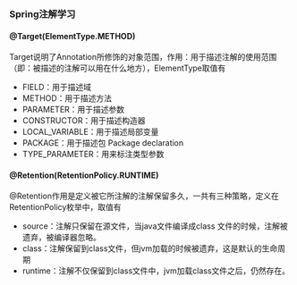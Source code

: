 ### Spring注解学习

#### @Target(ElementType.METHOD)

Target说明了Annotation所修饰的对象范围，作用：用于描述注解的使用范围（即：被描述的注解可以用在什么地方），ElementType取值有

* FIELD：用于描述域
* METHOD：用于描述方法
* PARAMETER：用于描述参数
* CONSTRUCTOR：用于描述构造器
* LOCAL_VARIABLE：用于描述局部变量
* PACKAGE：用于描述包 Package declaration
* TYPE_PARAMETER：用来标注类型参数

#### @Retention(RetentionPolicy.RUNTIME)

@Retention作用是定义被它所注解的注解保留多久，一共有三种策略，定义在RetentionPolicy枚举中，取值有

* source：注解只保留在源文件，当java文件编译成class 文件的时候，注解被遗弃，被编译器忽略。
* class：注解保留到class文件，但jvm加载的时候被遗弃，这是默认的生命周期
* runtime：注解不仅保留到class文件中，jvm加载class文件之后，仍然存在。

